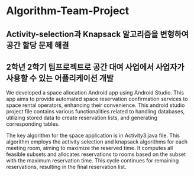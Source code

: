 # Algorithm-Team-Project
## Activity-selection과 Knapsack 알고리즘을 변형하여 공간 할당 문제 해결
## 2학년 2학기 팀프로젝트로 공간 대여 사업에서 사업자가 사용할 수 있는 어플리케이션 개발

We developed a space allocation Android app using Android Studio. This app aims to provide automated space reservation confirmation services to space rental operators, enhancing their convenience.
This android studio project file contains various functionalities related to handling databases, utilizing stored data to create reservation lists, and generating corresponding tables.

The key algorithm for the space application is in Activity3.java file.
This algorithm employs the activity selection and knapsack algorithms for each meeting room, aiming to maximize the reserved time. It computes all feasible subsets and allocates reservations to rooms based on the subset with the maximum reservation time. This cycle continues for remaining reservations, resulting in the final reservation list.
